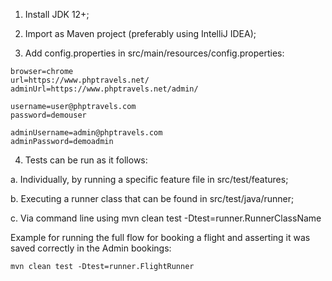 1. Install JDK 12+;

2. Import as Maven project (preferably using IntelliJ IDEA);

3. Add config.properties in src/main/resources/config.properties:

```
browser=chrome
url=https://www.phptravels.net/
adminUrl=https://www.phptravels.net/admin/

username=user@phptravels.com
password=demouser

adminUsername=admin@phptravels.com
adminPassword=demoadmin
```

4. Tests can be run as it follows:

a. Individually, by running a specific feature file in src/test/features;

b. Executing a runner class that can be found in src/test/java/runner;

c. Via command line using mvn clean test -Dtest=runner.RunnerClassName

Example for running the full flow for booking a flight and asserting it was saved correctly in the Admin bookings:

```mvn clean test -Dtest=runner.FlightRunner```
